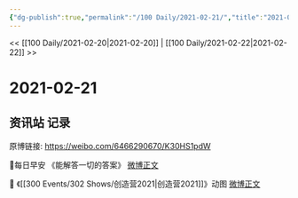 ```yaml
---
{"dg-publish":true,"permalink":"/100 Daily/2021-02-21/","title":"2021-02-21","created":"2023-04-09T14:32:41.438+08:00","updated":"2023-04-09T14:32:58.942+08:00"}
---
```



<< [[100 Daily/2021-02-20\|2021-02-20]] | [[100 Daily/2021-02-22\|2021-02-22]] >>

# 2021-02-21

## 资讯站 记录

原博链接: https://weibo.com/6466290670/K30HS1pdW

🌟每日早安
《能解答一切的答案》 [微博正文](https://weibo.com/detail/4606956851956309)

🌟 《[[300 Events/302 Shows/创造营2021\|创造营2021]]》动图 [微博正文](https://weibo.com/detail/4606967303114496)
